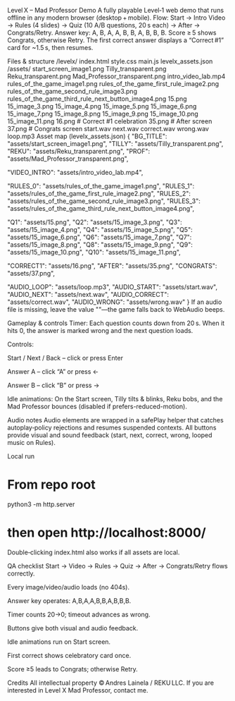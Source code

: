 Level X – Mad Professor Demo
A fully playable Level‑1 web demo that runs offline in any modern browser (desktop + mobile).
Flow: Start → Intro Video → Rules (4 slides) → Quiz (10 A/B questions, 20 s each) → After → Congrats/Retry.
Answer key: A, B, A, A, B, B, A, B, B, B. Score ≥ 5 shows Congrats, otherwise Retry.
The first correct answer displays a “Correct #1” card for ~1.5 s, then resumes.

Files & structure
/levelx/
  index.html
  style.css
  main.js
  levelx_assets.json
  /assets/
    start_screen_image1.png
    Tilly_transparent.png
    Reku_transparent.png
    Mad_Professor_transparent.png
    intro_video_lab.mp4
    rules_of_the_game_image1.png
    rules_of_the_game_first_rule_image2.png
    rules_of_the_game_second_rule_image3.png
    rules_of_the_game_third_rule_next_button_image4.png
    15.png
    15_image_3.png
    15_image_4.png
    15_image_5.png
    15_image_6.png
    15_image_7.png
    15_image_8.png
    15_image_9.png
    15_image_10.png
    15_image_11.png
    16.png                 # Correct #1 celebration
    35.png                 # After screen
    37.png                 # Congrats screen
    start.wav
    next.wav
    correct.wav
    wrong.wav
    loop.mp3
Asset map (levelx_assets.json)
{
  "BG_TITLE":  "assets/start_screen_image1.png",
  "TILLY":     "assets/Tilly_transparent.png",
  "REKU":      "assets/Reku_transparent.png",
  "PROF":      "assets/Mad_Professor_transparent.png",

  "VIDEO_INTRO": "assets/intro_video_lab.mp4",

  "RULES_0":   "assets/rules_of_the_game_image1.png",
  "RULES_1":   "assets/rules_of_the_game_first_rule_image2.png",
  "RULES_2":   "assets/rules_of_the_game_second_rule_image3.png",
  "RULES_3":   "assets/rules_of_the_game_third_rule_next_button_image4.png",

  "Q1":  "assets/15.png",
  "Q2":  "assets/15_image_3.png",
  "Q3":  "assets/15_image_4.png",
  "Q4":  "assets/15_image_5.png",
  "Q5":  "assets/15_image_6.png",
  "Q6":  "assets/15_image_7.png",
  "Q7":  "assets/15_image_8.png",
  "Q8":  "assets/15_image_9.png",
  "Q9":  "assets/15_image_10.png",
  "Q10": "assets/15_image_11.png",

  "CORRECT1":  "assets/16.png",
  "AFTER":     "assets/35.png",
  "CONGRATS":  "assets/37.png",

  "AUDIO_LOOP":    "assets/loop.mp3",
  "AUDIO_START":   "assets/start.wav",
  "AUDIO_NEXT":    "assets/next.wav",
  "AUDIO_CORRECT": "assets/correct.wav",
  "AUDIO_WRONG":   "assets/wrong.wav"
}
If an audio file is missing, leave the value ""—the game falls back to WebAudio beeps.

Gameplay & controls
Timer: Each question counts down from 20 s. When it hits 0, the answer is marked wrong and the next question loads.

Controls:

Start / Next / Back – click or press Enter

Answer A – click “A” or press ←

Answer B – click “B” or press →

Idle animations: On the Start screen, Tilly tilts & blinks, Reku bobs, and the Mad Professor bounces (disabled if prefers-reduced-motion).

Audio notes
Audio elements are wrapped in a safePlay helper that catches autoplay‑policy rejections and resumes suspended contexts. All buttons provide visual and sound feedback (start, next, correct, wrong, looped music on Rules).

Local run
# From repo root
python3 -m http.server
# then open http://localhost:8000/
Double‑clicking index.html also works if all assets are local.

QA checklist
Start → Video → Rules → Quiz → After → Congrats/Retry flows correctly.

Every image/video/audio loads (no 404s).

Answer key operates: A,B,A,A,B,B,A,B,B,B.

Timer counts 20→0; timeout advances as wrong.

Buttons give both visual and audio feedback.

Idle animations run on Start screen.

First correct shows celebratory card once.

Score ≥5 leads to Congrats; otherwise Retry.

Credits
All intellectual property © Andres Lainela / REKU LLC. If you are interested in Level X Mad Professor, contact me.
